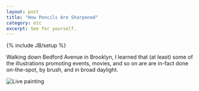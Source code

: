 ```yaml
---
layout: post
title: "How Pencils Are Sharpened"
category: etc
excerpt: See for yourself.
---
```

{% include JB/setup %}

Walking down Bedford Avenue in Brooklyn, I learned that (at least) some of the illustrations promoting events, movies, and so on are are in-fact done on-the-spot, by brush, and in broad daylight.  

![Live painting](http://www.vincentbarr.com/assets/images/live-wall-paint.jpg)

<a href="https://plus.google.com/+VincentBarr0?rel=author"></a>